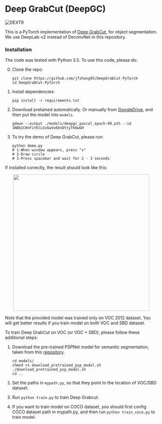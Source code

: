 # Deep GrabCut (DeepGC)

![DEXTR](doc/deepgc.png)

This is a PyTorch implementation of [Deep GrabCut](https://arxiv.org/pdf/1707.00243), for object segmentation. We use DeepLab-v2 instead of DeconvNet in this repository.

### Installation
The code was tested with Python 3.5. To use this code, please do:

0. Clone the repo:
    ```Shell
    git clone https://github.com/jfzhang95/DeepGrabCut-PyTorch
    cd DeepGrabCut-PyTorch
    ```
 
1. Install dependencies:
    ```Shell
    pip install -r requirements.txt
    ```
  
2. Download pretained automatically. Or manually from [GoogleDrive](https://drive.google.com/open?id=1N8bICHnFit6lLGvGwVu6bnDttyTk6wGH), and then put the model into `models`. 
    ```Shell
    gdown --output ./models/deepgc_pascal_epoch-99.pth --id 1N8bICHnFit6lLGvGwVu6bnDttyTk6wGH
    ```

3. To try the demo of Deep GrabCut, please run:
    ```Shell
    python demo.py
    # 1-When window appears, press "s"
    # 2-Draw circle
    # 3-Press spacebar and wait for 2 - 3 seconds
    ```

If installed correctly, the result should look like this:
<p align="center"><img src="doc/demo.gif" align="center" width=450 height=auto/></p>
Note that the provided model was trained only on VOC 2012 dataset. You will get better results if you train model on both VOC and SBD dataset.

To train Deep GrabCut on VOC (or VOC + SBD), please follow these additional steps:

1. Download the pre-trained PSPNet model for semantic segmentation, taken from this [repository](https://github.com/isht7/pytorch-deeplab-resnet).
    ```Shell
    cd models/
    chmod +x download_pretrained_psp_model.sh
    ./download_pretrained_psp_model.sh
    cd ..
    ```
2. Set the paths in ```mypath.py```, so that they point to the location of VOC/SBD dataset.

3. Run ```python train.py``` to train Deep Grabcut.

4. If you want to train model on COCO dataset, you should first config COCO dataset path in mypath.py, and then run
```python train_coco.py``` to train model.
